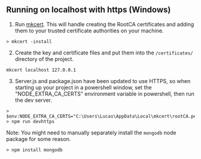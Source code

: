 ## Running on localhost with https (Windows)

1. Run [mkcert](https://github.com/FiloSottile/mkcert). This will handle creating the RootCA certificates and adding them to your trusted certificate authorities on your machine.

```
> mkcert -install
```

2. Create the key and certificate files and put them into the `/certificates/` directory of the project.

```
mkcert localhost 127.0.0.1
```

3. Server.js and package.json have been updated to use HTTPS, so when starting up your project in a powershell window, set the "NODE_EXTRA_CA_CERTS" environment variable in powershell, then run the dev server.

```
> $env:NODE_EXTRA_CA_CERTS="C:\Users\Lucas\AppData\Local\mkcert\rootCA.pem"
> npm run devhttps
```

Note: You might need to manually separately install the `mongodb` node package for some reason.

```
> npm install mongodb
```
